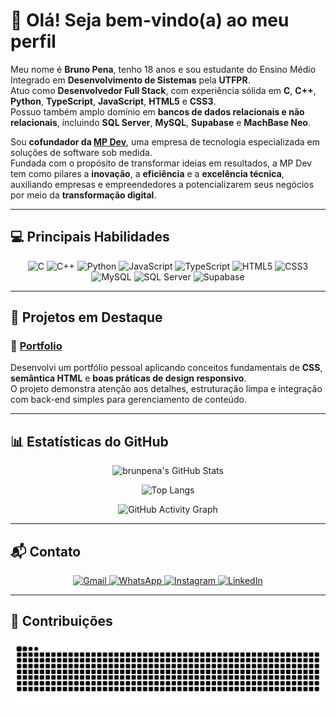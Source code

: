 # 👋 Olá! Seja bem-vindo(a) ao meu perfil 

Meu nome é **Bruno Pena**, tenho 18 anos e sou estudante do Ensino Médio Integrado em **Desenvolvimento de Sistemas** pela **UTFPR**.  
Atuo como **Desenvolvedor Full Stack**, com experiência sólida em **C**, **C++**, **Python**, **TypeScript**, **JavaScript**, **HTML5** e **CSS3**.  
Possuo também amplo domínio em **bancos de dados relacionais e não relacionais**, incluindo **SQL Server**, **MySQL**, **Supabase** e **MachBase Neo**.

Sou **cofundador da [MP Dev](https://github.com/MP-Developing)**, uma empresa de tecnologia especializada em soluções de software sob medida.  
Fundada com o propósito de transformar ideias em resultados, a MP Dev tem como pilares a **inovação**, a **eficiência** e a **excelência técnica**, auxiliando empresas e empreendedores a potencializarem seus negócios por meio da **transformação digital**.

---

## 💻 Principais Habilidades

<div align="center">
    <img src="https://cdn.jsdelivr.net/gh/devicons/devicon/icons/c/c-original.svg" width="40" height="40" alt="C"/>
    <img src="https://cdn.jsdelivr.net/gh/devicons/devicon/icons/cplusplus/cplusplus-original.svg" width="40" height="40" alt="C++"/>
    <img src="https://cdn.jsdelivr.net/gh/devicons/devicon/icons/python/python-original.svg" width="40" height="40" alt="Python"/>
    <img src="https://cdn.jsdelivr.net/gh/devicons/devicon/icons/javascript/javascript-original.svg" width="40" height="40" alt="JavaScript"/>
    <img src="https://cdn.jsdelivr.net/gh/devicons/devicon/icons/typescript/typescript-original.svg" width="40" height="40" alt="TypeScript"/>
    <img src="https://cdn.jsdelivr.net/gh/devicons/devicon/icons/html5/html5-original.svg" width="40" height="40" alt="HTML5"/>
    <img src="https://cdn.jsdelivr.net/gh/devicons/devicon/icons/css3/css3-original.svg" width="40" height="40" alt="CSS3"/>
    <img src="https://cdn.jsdelivr.net/gh/devicons/devicon/icons/mysql/mysql-original.svg" width="40" height="40" alt="MySQL"/>
    <img src="https://cdn.jsdelivr.net/gh/devicons/devicon/icons/microsoftsqlserver/microsoftsqlserver-plain.svg" width="40" height="40" alt="SQL Server"/>
    <img src="https://cdn.jsdelivr.net/gh/devicons/devicon/icons/supabase/supabase-original.svg" width="40" height="40" alt="Supabase"/>
</div>

---

## 🚀 Projetos em Destaque

### 🔹 [Portfolio](https://portfolio-gray-eta-50.vercel.app/)
Desenvolvi um portfólio pessoal aplicando conceitos fundamentais de **CSS**, **semântica HTML** e **boas práticas de design responsivo**.  
O projeto demonstra atenção aos detalhes, estruturação limpa e integração com back-end simples para gerenciamento de conteúdo.


---

## 📊 Estatísticas do GitHub

<div align="center">

![brunpena's GitHub Stats](https://github-readme-stats.vercel.app/api?username=brunpena&show_icons=true&theme=github_dark&hide_border=true&count_private=true&include_all_commits=true)

![Top Langs](https://github-readme-stats.vercel.app/api/top-langs/?username=brunpena&layout=compact&theme=github_dark&hide_border=true)

![GitHub Activity Graph](https://github-readme-activity-graph.vercel.app/graph?username=brunpena&theme=github-compact&hide_border=true)

</div>



---

## 📬 Contato
<div align="center">
  <a href="mailto:brunopena454@gmail.com" target="_blank">
    <img src="https://img.icons8.com/fluency/48/gmail-new.png" alt="Gmail"/>
  </a>
  <a href="https://wa.me/5544997371077" target="_blank">
    <img src="https://img.icons8.com/color/48/whatsapp--v1.png" alt="WhatsApp"/>
  </a>
  <a href="https://www.instagram.com/brunpena01" target="_blank">
    <img src="https://img.icons8.com/fluency/48/instagram-new.png" alt="Instagram"/>
  </a>
  <a href="https://www.linkedin.com/in/brunpena" target="_blank">
    <img src="https://img.icons8.com/fluency/48/linkedin.png" alt="LinkedIn"/>
  </a>
</div>


---

## 🐍 Contribuições

<div align="center">

  ![snake gif](https://raw.githubusercontent.com/brunpena/brunpena/output/github-snake-dark.svg)

</div>
